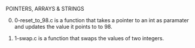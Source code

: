 POINTERS, ARRAYS & STRINGS

0. 0-reset_to_98.c is a function that takes a pointer to an int as paramater and updates the value it points to to 98.

1. 1-swap.c is a function that swaps the values of two integers.